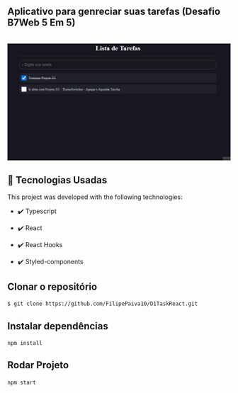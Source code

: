 ## Aplicativo para genreciar suas tarefas (Desafio B7Web 5 Em 5)

 <br>
 <img src="https://raw.githubusercontent.com/FilipePaiva10/D1TaskReact/main/github/Anima%C3%A7%C3%A3o.gif?token=AV2EX4I6H5UNK3OE4SSVTHDBMHG2E" alt="gif">

## 🚀 Tecnologias Usadas

This project was developed with the following technologies:

- ✔️ Typescript

- ✔️ React 

- ✔️ React Hooks

- ✔️ Styled-components



## Clonar o repositório
```bash
$ git clone https://github.com/FilipePaiva10/D1TaskReact.git
```

## Instalar dependências
```bash
npm install
```

## Rodar Projeto
```bash
npm start
```

